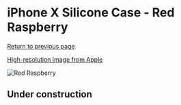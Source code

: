 # iPhone X Silicone Case - Red Raspberry

[Return to previous page](/iphone_x)

[High-resolution image from Apple](https://store.storeimages.cdn-apple.com/8756/as-images.apple.com/is/MRG12?wid=4500&hei=4500&fmt=png)

<div style="width: 500px"><img src="/everyphone/MRG12.png" alt="Red Raspberry"></div>

## Under construction
